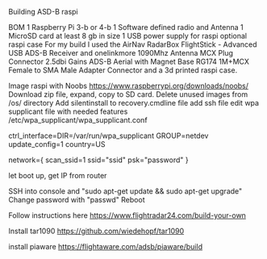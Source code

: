 Building ASD-B raspi 

BOM
1 Raspberry Pi 3-b or 4-b 
1 Software defined radio and Antenna
1 MicroSD card at least 8 gb in size
1 USB power supply for raspi
optional raspi case
For my build I used the 
AirNav RadarBox FlightStick - Advanced USB ADS-B Receiver and onelinkmore 1090Mhz Antenna MCX Plug Connector 2.5dbi Gains ADS-B Aerial with Magnet Base RG174 1M+MCX Female to SMA Male Adapter Connector and a 3d printed raspi case. 


Image raspi with Noobs 
https://www.raspberrypi.org/downloads/noobs/
Download zip file, expand, copy to SD card.  Delete unused images from /os/ directory
Add silentinstall to recovery.cmdline file
add ssh file
edit wpa supplicant file with needed features /etc/wpa_supplicant/wpa_supplicant.conf

ctrl_interface=DIR=/var/run/wpa_supplicant GROUP=netdev
update_config=1
country=US

network={
scan_ssid=1
ssid="ssid"
psk="password"
}


let boot up, get IP from router

SSH into console and "sudo apt-get update && sudo apt-get upgrade" 
Change password with "passwd" 
Reboot

Follow instructions here https://www.flightradar24.com/build-your-own

Install tar1090 https://github.com/wiedehopf/tar1090

install piaware https://flightaware.com/adsb/piaware/build
